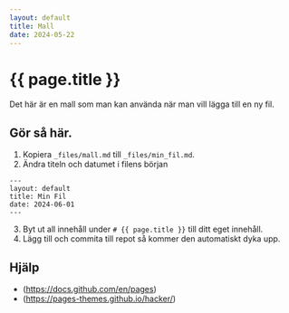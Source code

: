 ```yaml
---
layout: default
title: Mall
date: 2024-05-22
---
```


# {{ page.title }}

Det här är en mall som man kan använda när man vill lägga till en ny fil.

## Gör så här.

1. Kopiera `_files/mall.md` till `_files/min_fil.md`.
2. Ändra titeln och datumet i filens början
```
---
layout: default
title: Min Fil
date: 2024-06-01
---
```
3. Byt ut all innehåll under `# {{ page.title }}` till ditt eget innehåll.
4. Lägg till och commita till repot så kommer den automatiskt dyka upp.

## Hjälp

* (https://docs.github.com/en/pages)
* (https://pages-themes.github.io/hacker/)
